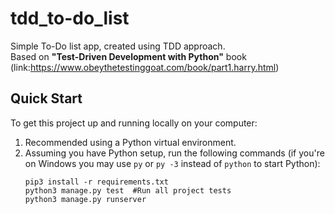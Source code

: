 # tdd_to-do_list
Simple To-Do list app, created using TDD approach.<br/>
Based on <strong>"Test-Driven Development with Python"</strong> book (link:https://www.obeythetestinggoat.com/book/part1.harry.html) 

## Quick Start

To get this project up and running locally on your computer:
1. Recommended using a Python virtual environment.
1. Assuming you have Python setup, run the following commands (if you're on Windows you may use `py` or `py -3` instead of `python` to start Python):
   ```
   pip3 install -r requirements.txt
   python3 manage.py test  #Run all project tests
   python3 manage.py runserver
   ```
